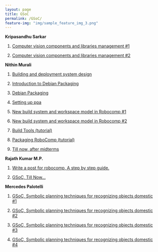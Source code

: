 ```yaml
---
layout: page
title: GSoC
permalink: /GSoC/
feature-img: "img/sample_feature_img_3.png"
---
```


**Kripasandhu Sarkar**

1. [Computer vision components and libraries management #1](http://robocomp.github.io/website/2015/07/02/kripa1.html)

2. [Computer vision components and libraries management #2](http://robocomp.github.io/website/2015/07/02/kripa2.html)

**Nithin Murali**

1. [Building and deployment system design](http://robocomp.github.io/website/2015/05/23/nithin2.html)

2. [Introduction to Debian Packaging](http://robocomp.github.io/website/2015/05/23/nithin1.html)

3. [Debian Packaging](http://robocomp.github.io/website/2015/06/12/nithin8.html)

4. [Setting up ppa](http://robocomp.github.io/website/2015/07/25/nithin10.html)

5. [New build system and workspace model in Robocomp #1](http://robocomp.github.io/website/2015/06/20/nithin4.html)

6. [New build system and workspace model in Robocomp #2](http://robocomp.github.io/website/2015/06/25/nithin5.html)

7. [Build Tools (tutorial)](http://robocomp.github.io/website/2015/06/26/nithin6.html)

8. [Packaging RoboComp (tutorial)](http://robocomp.github.io/website/2015/05/23/nithin3.html)

9. [ Till now, after midterms](http://robocomp.github.io/website/2015/08/08/nithin9.html)

**Rajath Kumar M.P.**

1. [Write a post for robocomp, A step by step guide.](http://robocomp.github.io/website/2015/05/23/post_on_webpage.html)

2. [GSoC, Till Now...](http://robocomp.github.io/website/2015/06/25/rajath1.html)

**Mercedes Palotelli**

1. [GSoC, Symbolic planning techniques for recognizing objects domestic #1](http://robocomp.github.io/website/2015/06/12/mercedes1.html)

2. [GSoC, Symbolic planning techniques for recognizing objects domestic #2](http://robocomp.github.io/website/2015/06/15/mercedes2.html)

3. [GSoC, Symbolic planning techniques for recognizing objects domestic #3](http://robocomp.github.io/website/2015/06/17/mercedes3.html)

4. [GSoC, Symbolic planning techniques for recognizing objects domestic #4](http://robocomp.github.io/website/2015/08/13/mercedes4.html)
